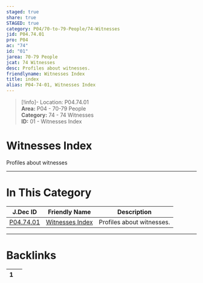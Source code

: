 ```yaml
---  
staged: true  
share: true  
STAGED: true  
category: P04/70-to-79-People/74-Witnesses  
jid: P04.74.01  
pro: P04  
ac: "74"  
id: "01"  
jarea: 70-79 People  
jcat: 74 Witnesses  
desc: Profiles about witnesses.  
friendlyname: Witnesses Index  
title: index  
alias: P04-74-01, Witnesses Index  
---  
```

  
>[!info]- Location: P04.74.01  
>**Area:** P04 - 70-79 People  
>**Category:** 74 - 74 Witnesses  
>**ID:** 01 - Witnesses Index  
  
# Witnesses Index  
  
Profiles about witnesses  
   
  
  
---  
# In This Category  
  
| J.Dec ID                                                                            | Friendly Name                                                                             | Description               |  
| ----------------------------------------------------------------------------------- | ----------------------------------------------------------------------------------------- | ------------------------- |  
| [P04.74.01](index.md) | [Witnesses Index](index.md) | Profiles about witnesses. |  
  
  
---  
# Backlinks  
<div><table class="dataview table-view-table"><thead class="table-view-thead"><tr class="table-view-tr-header"><th class="table-view-th"><span></span><span class="dataview small-text">1</span></th><th class="table-view-th"><span></span></th></tr></thead><tbody class="table-view-tbody"></tbody></table></div>